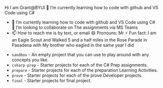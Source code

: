Hi I am Grant@BYUI 
👀 I’m currently learning how to code with github and VS Code using C#
- 🌱 I’m currently learning how to code with github and VS Code using C#
💞️ I’m looking to collaborate on The assignments via MS Teams
- 📫 How to reach me is by text, or email
😄 Pronouns: Mr
⚡ Fun fact: I am an Eagle Scout and Walked 5 and a half miles in the Rose Parade in Pasadena with My brother who eagled in the same year I did

* `sandbox` - An empty project that you can use to play around with any concepts you like.
* `csharp-prep` - Starter projects for each of the C# Prep assignments.
* `prepare` - Starter projects for each of the preparation Learning Activities.
* `prove` - Starter projects for each of the prove Developer projects.
* `final` - Starter projects for final project.
